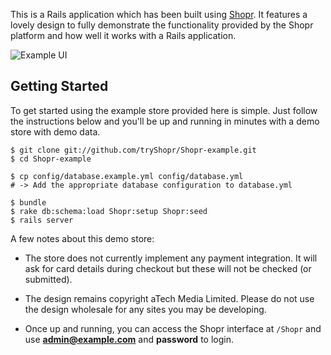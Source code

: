This is a Rails application which has been built using
[Shopr](http://github.com/tryShopr/core). It features a lovely design to fully
demonstrate the functionality provided by the Shopr platform and how well it works
with a Rails application.

![Example UI](http://s.adamcooke.io/OlRNo.png)

## Getting Started

To get started using the example store provided here is simple. Just follow the instructions
below and you'll be up and running in minutes with a demo store with demo data.

```
$ git clone git://github.com/tryShopr/Shopr-example.git
$ cd Shopr-example

$ cp config/database.example.yml config/database.yml
# -> Add the appropriate database configuration to database.yml

$ bundle
$ rake db:schema:load Shopr:setup Shopr:seed
$ rails server
```

A few notes about this demo store:

* The store does not currently implement any payment integration. It will ask
  for card details during checkout but these will not be checked (or submitted).

* The design remains copyright aTech Media Limited. Please do not use the design
  wholesale for any sites you may be developing.

* Once up and running, you can access the Shopr interface at `/Shopr` and use
  **admin@example.com** and **password** to login.
